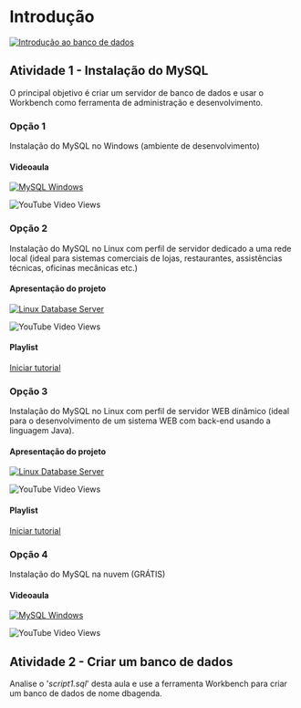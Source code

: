 # Introdução
[![Introdução ao banco de dados](https://github.com/professorjosedeassis/mysql/blob/master/imagens/intro_banco.png)](https://professorjosedeassis.github.io/mysql/ "Assistir apresentação")
## Atividade 1 - Instalação do MySQL
O principal objetivo é criar um servidor de banco de dados e usar o Workbench como ferramenta de administração e desenvolvimento.
### Opção 1
Instalação do MySQL no Windows (ambiente de desenvolvimento)
#### Videoaula
[![MySQL Windows](http://img.youtube.com/vi/iYN9a3i2qkQ/0.jpg)](http://www.youtube.com/watch?v=iYN9a3i2qkQ "Assistir no YouTube")

![YouTube Video Views](https://img.shields.io/youtube/views/iYN9a3i2qkQ?style=social)
### Opção 2
Instalação do MySQL no Linux com perfil de servidor dedicado a uma rede local (ideal para sistemas comerciais de lojas, restaurantes, assistências técnicas, oficinas mecânicas etc.)
#### Apresentação do projeto
[![Linux Database Server](http://img.youtube.com/vi/E6Hf5rQajtw/0.jpg)](http://www.youtube.com/watch?v=E6Hf5rQajtw "Assistir no YouTube")

![YouTube Video Views](https://img.shields.io/youtube/views/E6Hf5rQajtw?style=social)
#### Playlist
[Iniciar tutorial](https://www.youtube.com/playlist?list=PLbEOwbQR9lqxu5aX9GCCYIPPaA9WtVHZS)
### Opção 3
Instalação do MySQL no Linux com perfil de servidor WEB dinâmico (ideal para o desenvolvimento de um sistema WEB com back-end usando a linguagem Java).
#### Apresentação do projeto
[![Linux Database Server](http://img.youtube.com/vi/nuRy0omG06o/0.jpg)](http://www.youtube.com/watch?v=nuRy0omG06o "Assistir no YouTube")

![YouTube Video Views](https://img.shields.io/youtube/views/nuRy0omG06o?style=social)
#### Playlist
[Iniciar tutorial](https://www.youtube.com/playlist?list=PLbEOwbQR9lqyGUhHQHEBXxeBbE1jq8r_c)
### Opção 4
Instalação do MySQL na nuvem (GRÁTIS)
#### Videoaula
[![MySQL Windows](http://img.youtube.com/vi/yIIcnB-Sglc/0.jpg)](http://www.youtube.com/watch?v=yIIcnB-Sglc "Assistir no YouTube")

![YouTube Video Views](https://img.shields.io/youtube/views/yIIcnB-Sglc?style=social)
## Atividade 2 - Criar um banco de dados
Analise o '_script1.sql_' desta aula e use a ferramenta Workbench para criar um banco de dados de nome dbagenda.
